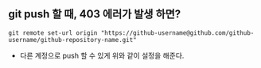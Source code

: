 ## git push 할 때, 403 에러가 발생 하면?

```shell
git remote set-url origin "https://github-username@github.com/github-username/github-repository-name.git"
```

* 다른 계정으로 push 할 수 있게 위와 같이 설정을 해준다.


